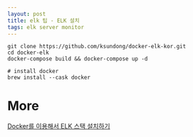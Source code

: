 ```yaml
---
layout: post
title: elk 팁 - ELK 설치
tags: elk server monitor
---
```


```
git clone https://github.com/ksundong/docker-elk-kor.git
cd docker-elk
docker-compose build && docker-compose up -d
```

```
# install docker
brew install --cask docker
```

# More
[Docker를 이용해서 ELK 스택 설치하기](https://velog.io/@dion/Docker를-이용해서-ELK-스택-설치하기)
